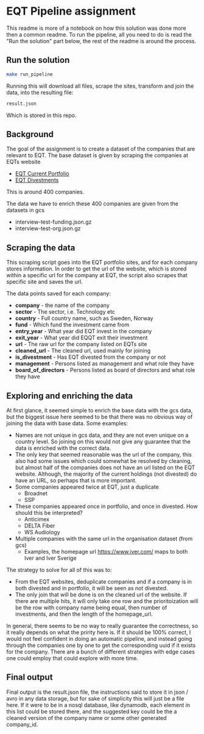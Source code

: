 # EQT Pipeline assignment
This readme is more of a notebook on how this solution was done more then a common readme. To run the pipeline, all you need to do is read the "Run the solution" part below, the rest of the readme is around the process.

## Run the solution
```sh
make run_pipeline
```

Running this will download all files, scrape the sites, transform and join the data, into the resulting file:
```sh
result.json
```
Which is stored in this repo.

## Background
The goal of the assignment is to create a dataset of the companies that are relevant to EQT. 
The base dataset is given by scraping the companies at EQTs website
- [EQT Current Portfolio](https://eqtgroup.com/current-portfolio/)
- [EQT Divestments](https://eqtgroup.com/current-portfolio/)

This is around 400 companies. 

The data we have to enrich these 400 companies are given from the datasets in gcs
- interview-test-funding.json.gz
- interview-test-org.json.gz

## Scraping the data
This scraping script goes into the EQT portfolio sites, and for each company stores information.
In order to get the url of the website, which is stored within a specific url for the company at EQT,
the script also scrapes that specific site and saves the url. 

The data points saved for each company:
- **company** - the name of the company
- **sector** - The sector, i.e. Technology etc
- **country** - Full country name, such as Sweden, Norway
- **fund** - Which fund the investment came from
- **entry_year** - What year did EQT invest in the company
- **exit_year** - What year did EQQT exit their investment
- **url** - The raw url for the company listed on EQTs site
- **cleaned_url** - The cleaned url, used mainly for joining
- **is_divestment** - Has EQT divested from the company or not
- **management** - Persons listed as management and what role they have
- **board_of_directors** - Persons listed as board of directors and what role they have

## Exploring and enriching the data
At first glance, it seemed simple to enrich the base data with the gcs data, but the biggest issue here seemed to be that there was no obvious way of joining the data with base data. Some examples:
- Names are not unique in gcs data, and they are not even unique on a country level. So joining on this would not give any guarantee that the data is enriched with the correct data.
- The only key that seemed reasonable was the url of the company, this also had some issues which could somewhat be resolved by cleaning, but almost half of the companies does not have an url listed on the EQT website. Although, the majority of the current holdings (not divested) do have an URL, so perhaps that is more important.
- Some companies appeared twice at EQT, just a duplicate
    - Broadnet 
    - SSP
- These companies appeared once in portfolio, and once in divested. How should this be interpreted?
    - Anticimex
    - DELTA Fiber
    - WS Audiology
- Multiple companies with the same url in the organisation dataset (from gcs) 
    - Examples, the homepage url https://www.iver.com/ maps to both Iver and Iver Sverige

The strategy to solve for all of this was to:
- From the EQT websites, deduplicate companies and if a company is in both divested and in portfolio, it will be seen as not divested.
- The only join that will be done is on the cleaned url of the website. If there are multiple hits, it will only take one row and the prioritoization will be the row with company name being equal, then number of investments, and then the length of the homepage_url.

In general, there seems to be no way to really guarantee the correctness, so it really depends on what the pririty here is. If it should be 100% correct, I would not feel confident in doing an automatic pipeline, and instead going through the companies one by one to get the corresponding uuid if it exists for the company. There are a bunch of different strategies with edge cases one could employ that could explore with more time.

## Final output
Final output is the result.json file, the instructions said to store it in json / avro in any data storage, but for sake of simplicity this will just be a file here. If it were to be in a nosql database, like dynamodb, each element in this list could be stored there, and the suggested key could be the a cleaned version of the company name or some other generated company_id.